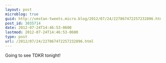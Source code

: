```yaml
---
layout: post
microblog: true
guid: http://vmstan-tweets.micro.blog/2012/07/24/227867472257232896.html
post_id: 3035714
date: 2012-07-24T14:46:53-0600
lastmod: 2012-07-24T14:46:53-0600
type: post
url: /2012/07/24/227867472257232896.html
---
```

Going to see TDKR tonight!
